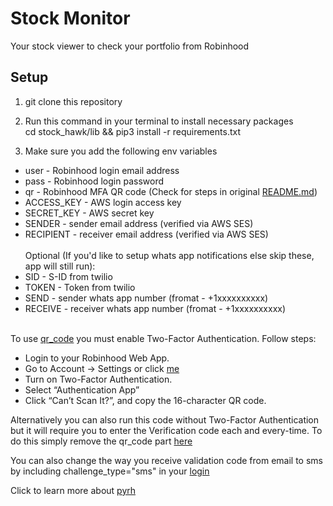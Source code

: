 # Stock Monitor
Your stock viewer to check your portfolio from Robinhood

## Setup

1. git clone this repository

2. Run this command in your terminal to install necessary packages<br/>cd stock_hawk/lib && pip3 install -r requirements.txt

2. Make sure you add the following env variables
* user - Robinhood login email address
* pass - Robinhood login password
* qr - Robinhood MFA QR code (Check for steps in original [README.md](https://github.com/vignesh1793/robinhood_tracker/blob/master/README.md))
* ACCESS_KEY - AWS login access key
* SECRET_KEY - AWS secret key
* SENDER - sender email address (verified via AWS SES)
* RECIPIENT - receiver email address (verified via AWS SES)
<br/><br/>Optional (If you'd like to setup whats app notifications else skip these, app will still run):
* SID - S-ID from twilio
* TOKEN - Token from twilio
* SEND - sender whats app number (fromat - +1xxxxxxxxxx)
* RECEIVE - receiver whats app number (fromat - +1xxxxxxxxxx)<br><br>

To use [qr_code](https://github.com/vignesh1793/robinhood_tracker/blob/master/robinhood.py#L30) you must enable Two-Factor Authentication. Follow steps:
* Login to your Robinhood Web App.
* Go to Account -> Settings or click [me](https://robinhood.com/account/settings)
* Turn on Two-Factor Authentication.
* Select “Authentication App”
* Click “Can’t Scan It?”, and copy the 16-character QR code.

Alternatively you can also run this code without Two-Factor Authentication but it will require you to enter the Verification code each and every-time. To do this simply remove the qr_code part [here](https://github.com/vignesh1793/robinhood_tracker/blob/master/robinhood.py#L30)

You can also change the way you receive validation code from email to sms by including challenge_type="sms" in your [login](https://github.com/vignesh1793/robinhood_tracker/blob/master/robinhood.py#L30)

Click to learn more about [pyrh](https://pypi.org/project/pyrh/)
